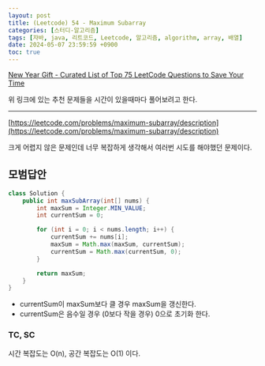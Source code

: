 ```yaml
---
layout: post
title: (Leetcode) 54 - Maximum Subarray
categories: [스터디-알고리즘]
tags: [자바, java, 리트코드, Leetcode, 알고리즘, algorithm, array, 배열]
date: 2024-05-07 23:59:59 +0900
toc: true
---
```


[New Year Gift - Curated List of Top 75 LeetCode Questions to Save Your Time](https://www.teamblind.com/post/New-Year-Gift---Curated-List-of-Top-75-LeetCode-Questions-to-Save-Your-Time-OaM1orEU)

위 링크에 있는 추천 문제들을 시간이 있을때마다 풀어보려고 한다.

---

[https://leetcode.com/problems/maximum-subarray/description](https://leetcode.com/problems/maximum-subarray/description)

크게 어렵지 않은 문제인데 너무 복잡하게 생각해서 여러번 시도를 해야했던 문제이다.

## 모범답안

```java
class Solution {
    public int maxSubArray(int[] nums) {
        int maxSum = Integer.MIN_VALUE;
        int currentSum = 0;

        for (int i = 0; i < nums.length; i++) {
            currentSum += nums[i];
            maxSum = Math.max(maxSum, currentSum);
            currentSum = Math.max(currentSum, 0);
        }

        return maxSum;
    }
}
```

- currentSum이 maxSum보다 클 경우 maxSum을 갱신한다.
- currentSum은 음수일 경우 (0보다 작을 경우) 0으로 초기화 한다.

### TC, SC

시간 복잡도는 O(n), 공간 복잡도는 O(1) 이다.
